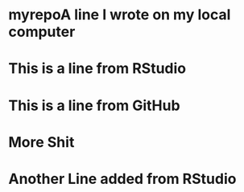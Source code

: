 # myrepoA line I wrote on my local computer
# This is a line from RStudio
# This is a line from GitHub
# More Shit
# Another Line added from RStudio